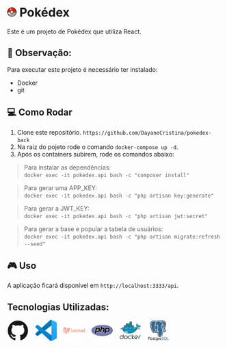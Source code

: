 # ![alt text](pokeball-rotate.png) Pokédex

Este é um projeto de Pokédex que utiliza React.

## 🧐 Observação: 

Para executar este projeto é necessário ter instalado:
- Docker
- git

## 💻 Como Rodar

1. Clone este repositório.
  `https://github.com/DayaneCristina/pokedex-back`
2. Na raiz do pojeto rode o comando `docker-compose up -d`.
3. Após os containers subirem, rode os comandos abaixo:

> Para instalar as dependências: <br>
`docker exec -it pokedex.api bash -c "composer install"`

> Para gerar uma APP_KEY: <br>
`docker exec -it pokedex.api bash -c "php artisan key:generate"`

> Para gerar a JWT_KEY: <br>
`docker exec -it pokedex.api bash -c "php artisan jwt:secret"`

> Para gerar a base e popular a tabela de usuários: <br>
`docker exec -it pokedex.api bash -c "php artisan migrate:refresh --seed"`

## 🎮 Uso
A aplicação ficará disponível em `http://localhost:3333/api`.

## **Tecnologias Utilizadas:**

<div style="display: inline_block">
  <img align="center" alt="icone-github" height="50" src="https://github.com/devicons/devicon/blob/master/icons/github/github-original.svg">
  &nbsp;&nbsp;
    <img align="center" alt="icone-vs-code" height="50" src="https://github.com/devicons/devicon/blob/master/icons/vscode/vscode-original.svg">
  &nbsp;&nbsp;
    <img align="center" alt="icone-laravel" height="50" src="https://github.com/devicons/devicon/blob/master/icons/laravel/laravel-line-wordmark.svg">
  &nbsp;&nbsp;
    <img align="center" alt="icone-php" height="50" src="https://github.com/devicons/devicon/blob/master/icons/php/php-original.svg">
  &nbsp;&nbsp;
    <img align="center" alt="icone-docker" height="50" src="https://github.com/devicons/devicon/blob/master/icons/docker/docker-original-wordmark.svg">
  &nbsp;&nbsp;
    <img align="center" alt="icone-postgresql" height="50" src="https://github.com/devicons/devicon/blob/master/icons/postgresql/postgresql-original-wordmark.svg">
  &nbsp;&nbsp;
</div>

